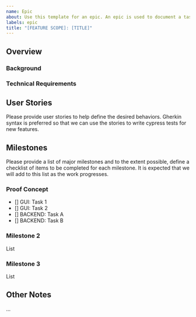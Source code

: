 ```yaml
---
name: Epic
about: Use this template for an epic. An epic is used to document a task list that must be accomplished in order to complete a project or a larger goal 
labels: epic
title: "[FEATURE SCOPE]: [TITLE]"
---
```


## Overview

### Background

### Technical Requirements

## User Stories

Please provide user stories to help define the desired behaviors. Gherkin syntax is preferred so that we can use the stories to write cypress tests for new features.

## Milestones

Please provide a list of major milestones and to the extent possible, define a checklist of items to be completed for each milestone. It is expected that we will add to this list as the work progresses.

### Proof Concept

- [] GUI: Task 1
- [] GUI: Task 2
- [] BACKEND: Task A
- [] BACKEND: Task B

### Milestone 2

List

### Milestone 3

List

## Other Notes

...

